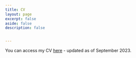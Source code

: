 ```yaml
---
title: CV
layout: page
excerpt: false
aside: false
description: false


---
```


You can access my CV <a href="https://drive.google.com/file/d/1AFMwIZFBaqXGyvge_LqzEP8WYtnA50e9/view?usp=sharing">here</a> - updated as of September 2023.

